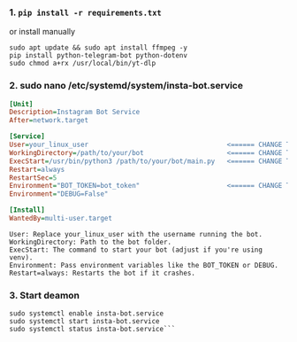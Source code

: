 ### 1. ```pip install -r requirements.txt```
  
  or install manually 
  ```sudo curl -L https://github.com/yt-dlp/yt-dlp/releases/latest/download/yt-dlp -o /usr/local/bin/yt-dlp
  sudo apt update && sudo apt install ffmpeg -y
  pip install python-telegram-bot python-dotenv
  sudo chmod a+rx /usr/local/bin/yt-dlp
```
### 2. sudo nano /etc/systemd/system/insta-bot.service

```ini
[Unit]
Description=Instagram Bot Service
After=network.target

[Service]
User=your_linux_user                                   <====== CHANGE THIS
WorkingDirectory=/path/to/your/bot                     <====== CHANGE THIS
ExecStart=/usr/bin/python3 /path/to/your/bot/main.py   <====== CHANGE THIS
Restart=always
RestartSec=5
Environment="BOT_TOKEN=bot_token"                      <====== CHANGE THIS
Environment="DEBUG=False"

[Install]
WantedBy=multi-user.target
```

```
User: Replace your_linux_user with the username running the bot.
WorkingDirectory: Path to the bot folder.
ExecStart: The command to start your bot (adjust if you're using venv).
Environment: Pass environment variables like the BOT_TOKEN or DEBUG.
Restart=always: Restarts the bot if it crashes.
```
### 3. Start deamon
   ```sudo systemctl daemon-reload
   sudo systemctl enable insta-bot.service
   sudo systemctl start insta-bot.service
   sudo systemctl status insta-bot.service```
